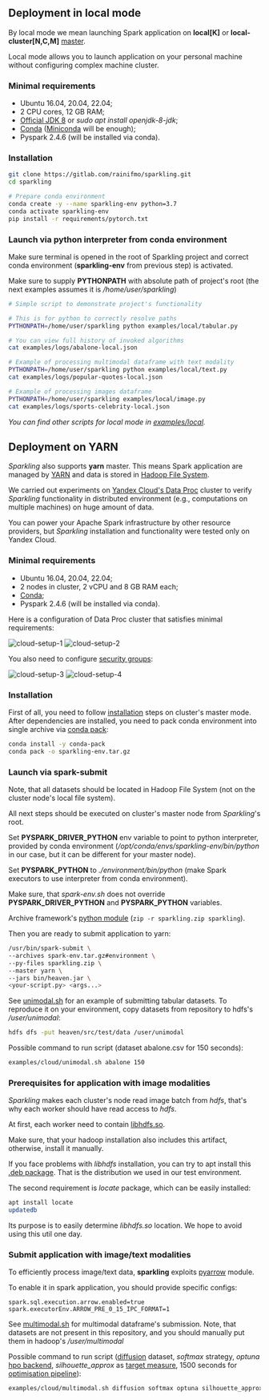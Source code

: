 ## Deployment in local mode

By local mode we mean launching Spark application on **local[K]** or **local-cluster[N,C,M]** 
[master](https://spark.apache.org/docs/latest/submitting-applications.html#master-urls).

Local mode allows you to launch application on your personal machine without configuring complex machine cluster.

### Minimal requirements

* Ubuntu 16.04, 20.04, 22.04;
* 2 CPU cores, 12 GB RAM;
* [Official JDK 8](https://www.oracle.com/cis/java/technologies/downloads/) or *sudo apt install openjdk-8-jdk*;
* [Conda](https://docs.conda.io/en/latest/) ([Miniconda](https://docs.conda.io/projects/miniconda/en/latest/) will be enough);
* Pyspark 2.4.6 (will be installed via conda).

### Installation

```bash
git clone https://gitlab.com/rainifmo/sparkling.git
cd sparkling

# Prepare conda environment
conda create -y --name sparkling-env python=3.7
conda activate sparkling-env
pip install -r requirements/pytorch.txt
```

### Launch via python interpreter from conda environment

Make sure terminal is opened in the root of Sparkling project and 
correct conda environment (**sparkling-env** from previous step) is activated.

Make sure to supply **PYTHONPATH** with absolute path of project's root (the 
next examples assumes it is */home/user/sparkling*)

```bash
# Simple script to demonstrate project's functionality

# This is for python to correctly resolve paths
PYTHONPATH=/home/user/sparkling python examples/local/tabular.py

# You can view full history of invoked algorithms
cat examples/logs/abalone-local.json

# Example of processing multimodal dataframe with text modality
PYTHONPATH=/home/user/sparkling python examples/local/text.py
cat examples/logs/popular-quotes-local.json

# Example of processing images dataframe
PYTHONPATH=/home/user/sparkling examples/local/image.py
cat examples/logs/sports-celebrity-local.json
```

*You can find other scripts for local mode in [examples/local](../examples/local).*

## Deployment on YARN

*Sparkling* also supports **yarn** master. This means Spark application are managed by
[YARN](https://hadoop.apache.org/docs/current/hadoop-yarn/hadoop-yarn-site/YARN.html)
and data is stored in [Hadoop File System](https://hadoop.apache.org/).

We carried out experiments on [Yandex Cloud's Data Proc](https://cloud.yandex.ru/services/data-proc) cluster to verify 
*Sparkling* functionality in distributed environment (e.g., computations on multiple machines) on huge amount of data.

You can power your Apache Spark infrastructure by other resource providers, 
but *Sparkling* installation and functionality were tested only on Yandex Cloud.

### Minimal requirements

* Ubuntu 16.04, 20.04, 22.04;
* 2 nodes in cluster, 2 vCPU and 8 GB RAM each;
* [Conda](https://docs.conda.io/en/latest/);
* Pyspark 2.4.6 (will be installed via conda).

Here is a configuration of Data Proc cluster that satisfies minimal requirements:

![cloud-setup-1](cloud-setup-1.png) 
![cloud-setup-2](cloud-setup-2.png)

You also need to configure [security groups](https://cloud.yandex.com/en/docs/vpc/concepts/security-groups):

![cloud-setup-3](cloud-setup-3.png)
![cloud-setup-4](cloud-setup-4.png)

### Installation

First of all, you need to follow [installation](#installation) steps on cluster's master mode.
After dependencies are installed, you need to pack conda environment into single archive via 
[conda pack](https://conda.github.io/conda-pack/):

```bash
conda install -y conda-pack
conda pack -o sparkling-env.tar.gz
```

### Launch via spark-submit

Note, that all datasets should be located in Hadoop File System (not on the cluster node's local file system).

All next steps should be executed on cluster's master node from *Sparkling*'s root.

Set **PYSPARK_DRIVER_PYTHON** env variable to point to python interpreter, provided by conda environment
(*/opt/conda/envs/sparkling-env/bin/python* in our case, but it can be different for your master node).

Set **PYSPARK_PYTHON** to *./environment/bin/python* (make Spark executors to use interpreter from conda environment).

Make sure, that *spark-env.sh* does not override **PYSPARK_DRIVER_PYTHON** and **PYSPARK_PYTHON** variables.

Archive framework's [python module](/sparkling) (```zip -r sparkling.zip sparkling```).

Then you are ready to submit application to yarn:

```bash
/usr/bin/spark-submit \
--archives spark-env.tar.gz#environment \  
--py-files sparkling.zip \
--master yarn \
--jars bin/heaven.jar \
<your-script.py> <args...>
```

See [unimodal.sh](../examples/cloud/unimodal.sh) for an example of submitting tabular datasets.
To reproduce it on your environment, copy datasets from repository to hdfs's */user/unimodal*:

```bash
hdfs dfs -put heaven/src/test/data /user/unimodal
```

Possible command to run script (dataset abalone.csv for 150 seconds):

```bash
examples/cloud/unimodal.sh abalone 150
```

### Prerequisites for application with image modalities

*Sparkling* makes each cluster's node read image batch from *hdfs*,
that's why each worker should have read access to *hdfs*.

At first, each worker need to contain 
[libhdfs.so](https://hadoop.apache.org/docs/stable/hadoop-project-dist/hadoop-hdfs/LibHdfs.html).

Make sure, that your hadoop installation also includes this artifact, otherwise, install it manually.

If you face problems with *libhdfs* installation, you can try to apt install 
this [.deb package](../bin/libhdfs0_2.10.0-1_amd64.deb).
That is the distribution we used in our test environment.

The second requirement is *locate* package, which can be easily installed:

```bash
apt install locate
updatedb
```

Its purpose is to easily determine *libhdfs.so* location. We hope to avoid using this util one day.

### Submit application with image/text modalities

To efficiently process image/text data, **sparkling** exploits 
[pyarrow](https://arrow.apache.org/docs/python/index.html) module.

To enable it in spark application, you should provide specific configs:

```
spark.sql.execution.arrow.enabled=true
spark.executorEnv.ARROW_PRE_0_15_IPC_FORMAT=1
```

See [multimodal.sh](../examples/cloud/multimodal.sh) for multimodal dataframe's submission. Note, that datasets are not 
present in this repository, and you should manually put them in hadoop's */user/multimodal*

Possible command to run script ([diffusion](../examples/cloud/diffusion.py) dataset, *softmax* strategy,
*optuna* [hpo backend](GLOSSARY.md#hpo-backend), *silhouette_approx* as [target measure](GLOSSARY.md#target-measure), 
1500 seconds for [optimisation pipeline](GLOSSARY.md#optimisation-pipeline)):

```bash
examples/cloud/multimodal.sh diffusion softmax optuna silhouette_approx 1500
```

